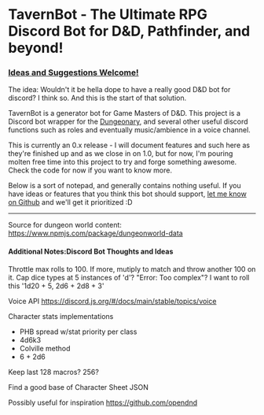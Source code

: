 # TavernBot - The Ultimate RPG Discord Bot for D&D, Pathfinder, and beyond!
### [Ideas and Suggestions Welcome!](https://github.com/JakeRunsDnD/tavernbot/issues)

The idea: Wouldn't it be hella dope to have a really good D&D bot for discord? I think so. And this is the start of that solution.

TavernBot is a generator bot for Game Masters of D&D. This project is a Discord bot wrapper for the [Dungeonary](https://www.npmjs.com/package/dungeonary), and several other useful discord functions such as roles and eventually music/ambience in a voice channel.

This is currently an 0.x release - I will document features and such here as they're finished up and as we close in on 1.0, but for now, I'm pouring molten free time into this project to try and forge something awesome. Check the code for now if you want to know more.

Below is a sort of notepad, and generally contains nothing useful. If you have ideas or features that you think this bot should support, [let me know on Github](https://github.com/JakeRunsDnD/tavernbot/issues) and we'll get it prioritized :D

---

Source for dungeon world content: https://www.npmjs.com/package/dungeonworld-data

#### Additional Notes:Discord Bot Thoughts and Ideas
Throttle max rolls to 100. If more, mutiply to match and throw another 100 on it.
Cap dice types at 5 instances of 'd'? "Error: Too complex"?
I want to roll this '1d20 + 5, 2d6 + 2d8 + 3'

Voice API https://discord.js.org/#/docs/main/stable/topics/voice

Character stats implementations
- PHB spread w/stat priority per class
- 4d6k3
- Colville method
- 6 + 2d6

Keep last 128 macros? 256?

Find a good base of Character Sheet JSON

Possibly useful for inspiration https://github.com/opendnd


